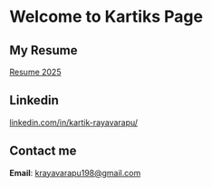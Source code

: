 # Welcome to Kartiks Page

## My Resume
[Resume 2025](./KR-Resume-25.pdf)

## Linkedin
[linkedin.com/in/kartik-rayavarapu/](https://www.linkedin.com/in/kartik-rayavarapu/)

## Contact me
**Email**: krayavarapu198@gmail.com
